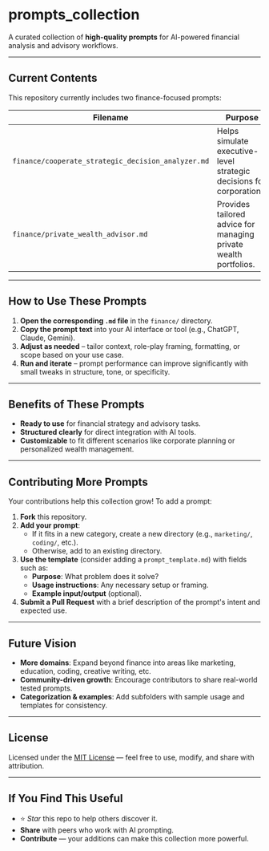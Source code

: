# prompts_collection

A curated collection of **high-quality prompts** for AI-powered financial analysis and advisory workflows.

---

##  Current Contents

This repository currently includes two finance-focused prompts:

| Filename                             | Purpose                                                                 |
|--------------------------------------|-------------------------------------------------------------------------|
| `finance/cooperate_strategic_decision_analyzer.md` | Helps simulate executive-level strategic decisions for corporations. |
| `finance/private_wealth_advisor.md`               | Provides tailored advice for managing private wealth portfolios.     |

---

##  How to Use These Prompts

1. **Open the corresponding `.md` file** in the `finance/` directory.
2. **Copy the prompt text** into your AI interface or tool (e.g., ChatGPT, Claude, Gemini).
3. **Adjust as needed** – tailor context, role-play framing, formatting, or scope based on your use case.
4. **Run and iterate** – prompt performance can improve significantly with small tweaks in structure, tone, or specificity.

---

##  Benefits of These Prompts

- **Ready to use** for financial strategy and advisory tasks.
- **Structured clearly** for direct integration with AI tools.
- **Customizable** to fit different scenarios like corporate planning or personalized wealth management.

---

##  Contributing More Prompts

Your contributions help this collection grow! To add a prompt:

1. **Fork** this repository.
2. **Add your prompt**:
   - If it fits in a new category, create a new directory (e.g., `marketing/`, `coding/`, etc.).
   - Otherwise, add to an existing directory.
3. **Use the template** (consider adding a `prompt_template.md`) with fields such as:
   - **Purpose**: What problem does it solve?
   - **Usage instructions**: Any necessary setup or framing.
   - **Example input/output** (optional).
4. **Submit a Pull Request** with a brief description of the prompt's intent and expected use.

---

##  Future Vision

- **More domains**: Expand beyond finance into areas like marketing, education, coding, creative writing, etc.
- **Community-driven growth**: Encourage contributors to share real-world tested prompts.
- **Categorization & examples**: Add subfolders with sample usage and templates for consistency.

---

##  License

Licensed under the [MIT License](LICENSE) — feel free to use, modify, and share with attribution.

---

##  If You Find This Useful

- ⭐ *Star* this repo to help others discover it.
- **Share** with peers who work with AI prompting.
- **Contribute** — your additions can make this collection more powerful.

